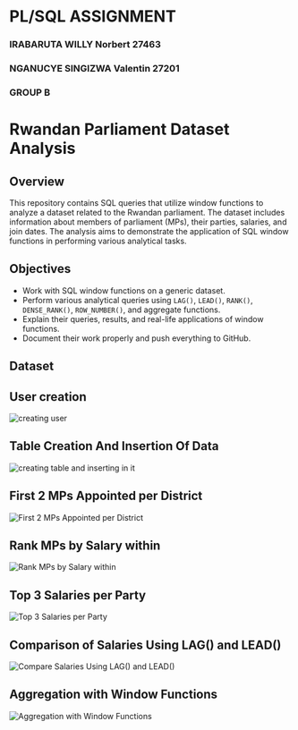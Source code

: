 # PL/SQL ASSIGNMENT

### IRABARUTA WILLY Norbert 27463
### NGANUCYE SINGIZWA Valentin 27201
  
### GROUP B 


# Rwandan Parliament Dataset Analysis

## Overview
This repository contains SQL queries that utilize window functions to analyze a dataset related to the Rwandan parliament. The dataset includes information about members of parliament (MPs), their parties, salaries, and join dates. The analysis aims to demonstrate the application of SQL window functions in performing various analytical tasks.

## Objectives
- Work with SQL window functions on a generic dataset.
- Perform various analytical queries using `LAG()`, `LEAD()`, `RANK()`, `DENSE_RANK()`, `ROW_NUMBER()`, and aggregate functions.
- Explain their queries, results, and real-life applications of window functions.
- Document their work properly and push everything to GitHub.

## Dataset

## User creation


![creating user](https://github.com/user-attachments/assets/4de57e56-2f48-4dd2-8494-6ea95e7bf6a2)


## Table Creation And Insertion Of Data

![creating table and inserting in it](https://github.com/user-attachments/assets/dcd49e60-c780-4b88-9fd9-2cc1735ff7e2)

## First 2 MPs Appointed per District

![First 2 MPs Appointed per District](https://github.com/user-attachments/assets/9bc89277-f641-4bd8-bb38-59ed011be5cd)

## Rank MPs by Salary within

![Rank MPs by Salary within](https://github.com/user-attachments/assets/7fad9098-dd74-4ce3-bd66-058b74e18ad6)


## Top 3 Salaries per Party

![Top 3 Salaries per Party](https://github.com/user-attachments/assets/fb3a1f69-e68e-4935-bdb5-38ed99fba434)

## Comparison of Salaries Using LAG() and LEAD()

![Compare Salaries Using LAG() and LEAD()](https://github.com/user-attachments/assets/60a298c4-5614-4227-87c5-823296949866)


## Aggregation with Window Functions

![Aggregation with Window Functions](https://github.com/user-attachments/assets/4ee89511-335c-4a6d-af57-c5fd92b24b37)




